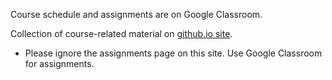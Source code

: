 Course schedule and assignments are on Google Classroom.

Collection of course-related material on [github.io site](https://cpske.github.io/ISP/topics.html).
- Please ignore the assignments page on this site. Use Google Classroom for assignments.

